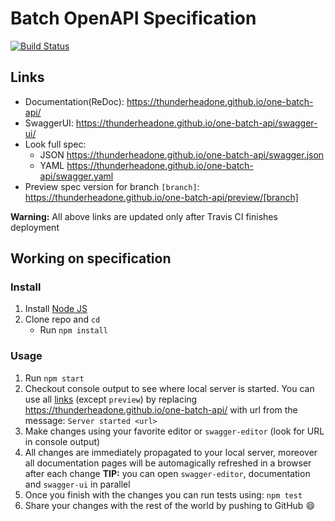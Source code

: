 # Batch OpenAPI Specification
[![Build Status](https://travis-ci.org/thunderheadone/one-batch-api.svg?branch=master)](https://travis-ci.org/thunderheadone/one-batch-api)

## Links

- Documentation(ReDoc): https://thunderheadone.github.io/one-batch-api/
- SwaggerUI: https://thunderheadone.github.io/one-batch-api/swagger-ui/
- Look full spec:
    + JSON https://thunderheadone.github.io/one-batch-api/swagger.json
    + YAML https://thunderheadone.github.io/one-batch-api/swagger.yaml
- Preview spec version for branch `[branch]`: https://thunderheadone.github.io/one-batch-api/preview/[branch]

**Warning:** All above links are updated only after Travis CI finishes deployment

## Working on specification
### Install

1. Install [Node JS](https://nodejs.org/)
2. Clone repo and `cd`
    + Run `npm install`

### Usage

1. Run `npm start`
2. Checkout console output to see where local server is started. You can use all [links](#links) (except `preview`) by replacing https://thunderheadone.github.io/one-batch-api/ with url from the message: `Server started <url>`
3. Make changes using your favorite editor or `swagger-editor` (look for URL in console output)
4. All changes are immediately propagated to your local server, moreover all documentation pages will be automagically refreshed in a browser after each change
**TIP:** you can open `swagger-editor`, documentation and `swagger-ui` in parallel
5. Once you finish with the changes you can run tests using: `npm test`
6. Share your changes with the rest of the world by pushing to GitHub :smile:
